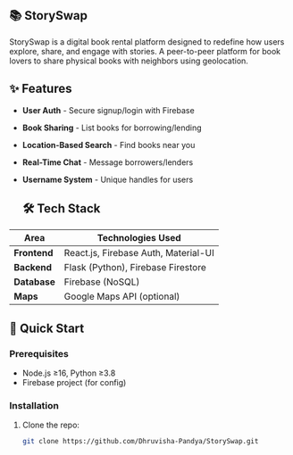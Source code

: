 ## 📚 StorySwap  

StorySwap is a digital book rental platform designed to redefine how users explore, share, and engage with stories.
A peer-to-peer platform for book lovers to share physical books with neighbors using geolocation.

## ✨ Features  
- **User Auth** - Secure signup/login with Firebase  
- **Book Sharing** - List books for borrowing/lending  
- **Location-Based Search** - Find books near you  
- **Real-Time Chat** - Message borrowers/lenders  
- **Username System** - Unique handles for users

  ## 🛠 Tech Stack  
| Area          | Technologies Used |  
|---------------|-------------------|  
| **Frontend**  | React.js, Firebase Auth, Material-UI |  
| **Backend**   | Flask (Python), Firebase Firestore |  
| **Database**  | Firebase (NoSQL) |  
| **Maps**      | Google Maps API (optional) |  

## 🚀 Quick Start  

### Prerequisites  
- Node.js ≥16, Python ≥3.8  
- Firebase project (for config)  

### Installation  
1. Clone the repo:  
   ```bash  
   git clone https://github.com/Dhruvisha-Pandya/StorySwap.git  
